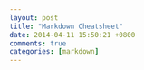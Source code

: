 ```yaml
---
layout: post
title: "Markdown Cheatsheet"
date: 2014-04-11 15:50:21 +0800
comments: true
categories: [markdown]
---
```


